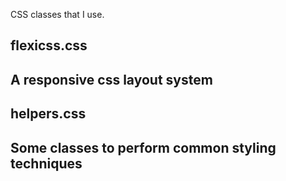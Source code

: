CSS classes that I use.

<h2>flexicss.css<h2>
A responsive css layout system

<h2>helpers.css<h2>
Some classes to perform common styling techniques